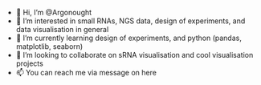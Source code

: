 - 👋 Hi, I’m @Argonought
- 👀 I’m interested in small RNAs, NGS data, design of experiments, and data visualisation in general
- 🌱 I’m currently learning design of experiments, and python (pandas, matplotlib, seaborn)
- 💞️ I’m looking to collaborate on sRNA visualisation and cool visualisation projects
- 📫 You can reach me via message on here 

<!---
Argonought/Argonought is a ✨ special ✨ repository because its `README.md` (this file) appears on your GitHub profile.
You can click the Preview link to take a look at your changes.
--->
